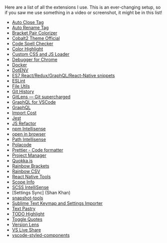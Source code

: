 Here are a list of all the extensions I use. This is an ever-changing setup, so if you saw me use something in a video or screenshot, it might be in this list!

- [Auto Close Tag](https://marketplace.visualstudio.com/items?itemName=formulahendry.auto-close-tag)
- [Auto Rename Tag](https://marketplace.visualstudio.com/items?itemName=formulahendry.auto-rename-tag)
- [Bracket Pair Colorizer](https://marketplace.visualstudio.com/items?itemName=CoenraadS.bracket-pair-colorizer)
- [Cobalt2 Theme Official](https://marketplace.visualstudio.com/items?itemName=wesbos.theme-cobalt2)
- [Code Spell Checker](https://marketplace.visualstudio.com/items?itemName=streetsidesoftware.code-spell-checker)
- [Color Highlight](https://marketplace.visualstudio.com/items?itemName=naumovs.color-highlight)
- [Custom CSS and JS Loader](https://marketplace.visualstudio.com/items?itemName=be5invis.vscode-custom-css)
- [Debugger for Chrome](https://marketplace.visualstudio.com/items?itemName=msjsdiag.debugger-for-chrome)
- [Docker](https://marketplace.visualstudio.com/items?itemName=PeterJausovec.vscode-docker)
- [DotENV](https://marketplace.visualstudio.com/items?itemName=mikestead.dotenv)
- [ES7 React/Redux/GraphQL/React-Native snippets](https://marketplace.visualstudio.com/items?itemName=dsznajder.es7-react-js-snippets)
- [ESLint](https://marketplace.visualstudio.com/items?itemName=dbaeumer.vscode-eslint)
- [File Utils](https://marketplace.visualstudio.com/items?itemName=sleistner.vscode-fileutils)
- [Git History](https://marketplace.visualstudio.com/items?itemName=donjayamanne.githistory)
- [GitLens — Git supercharged](https://marketplace.visualstudio.com/items?itemName=eamodio.gitlens)
- [GraphQL for VSCode](https://marketplace.visualstudio.com/items?itemName=kumar-harsh.graphql-for-vscode)
- [GraphQL](https://marketplace.visualstudio.com/items?itemName=Prisma.vscode-graphql)
- [Import Cost](https://marketplace.visualstudio.com/items?itemName=wix.vscode-import-cost)
- [Jest](https://marketplace.visualstudio.com/items?itemName=Orta.vscode-jest)
- [JS Refactor](https://marketplace.visualstudio.com/items?itemName=cmstead.jsrefactor)
- [npm Intellisense](https://marketplace.visualstudio.com/items?itemName=christian-kohler.npm-intellisense)
- [open in browser](https://marketplace.visualstudio.com/items?itemName=techer.open-in-browser)
- [Path Intellisense](https://marketplace.visualstudio.com/items?itemName=christian-kohler.path-intellisense)
- [Polacode](https://marketplace.visualstudio.com/items?itemName=pnp.polacode)
- [Prettier - Code formatter](https://marketplace.visualstudio.com/items?itemName=esbenp.prettier-vscode)
- [Project Manager](https://marketplace.visualstudio.com/items?itemName=alefragnani.project-manager)
- [Quokka.js](https://marketplace.visualstudio.com/items?itemName=WallabyJs.quokka-vscode)
- [Rainbow Brackets](https://marketplace.visualstudio.com/items?itemName=2gua.rainbow-brackets)
- [Rainbow CSV](https://marketplace.visualstudio.com/items?itemName=mechatroner.rainbow-csv)
- [React Native Tools]()
- [Scope Info](https://marketplace.visualstudio.com/items?itemName=siegebell.scope-info)
- [SCSS IntelliSense](https://marketplace.visualstudio.com/items?itemName=mrmlnc.vscode-scss)
- [Settings Sync] (Shan Khan)
- [snapshot-tools](https://marketplace.visualstudio.com/items?itemName=asvetliakov.snapshot-tools)
- [Sublime Text Keymap and Settings Importer](https://marketplace.visualstudio.com/items?itemName=ms-vscode.sublime-keybindings)
- [Text Pastry](https://marketplace.visualstudio.com/items?itemName=jkjustjoshing.vscode-text-pastry)
- [TODO Highlight]()
- [Toggle Quotes](https://marketplace.visualstudio.com/items?itemName=BriteSnow.vscode-toggle-quotes)
- [Version Lens](https://marketplace.visualstudio.com/items?itemName=pflannery.vscode-versionlens)
- [VS Live Share](https://marketplace.visualstudio.com/items?itemName=ms-vsliveshare.vsliveshare)
- [vscode-styled-components](https://marketplace.visualstudio.com/items?itemName=jpoissonnier.vscode-styled-components)
